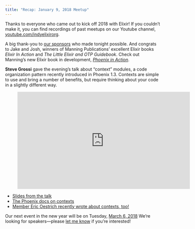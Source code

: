 ```yaml
---
title: "Recap: January 9, 2018 Meetup"
---
```


Thanks to everyone who came out to kick off 2018 with Elixir! If you couldn’t make it, you can find recordings of past meetups on our Youtube channel, [youtube.com/indyelixirorg](https://www.youtube.com/indyelixirorg).

A big thank-you to [our sponsors](https://www.meetup.com/indyelixir/sponsors/) who made tonight possible. And congrats to Jake and Josh, winners of Manning Publications’ excellent Elixir books *Elixir In Action* and *The Little Elixir and OTP Guidebook*. Check out Manning’s new Elixir book in development, [*Phoenix in Action*](https://www.manning.com/books/phoenix-in-action).

**Steve Grossi** gave the evening’s talk about “context” modules, a code organization pattern recently introduced in Phoenix 1.3. Contexts are simple to use and bring a number of benefits, but require thinking about your code in a slightly different way.

<figure>
  <div class="FlexVideo">
    <iframe width="560" height="315" src="https://www.youtube.com/embed/tdUtgtlJsEE" frameborder="0" allowfullscreen></iframe>
  </div>
</figure>

- [Slides from the talk](http://work.stevegrossi.com/talks/contextualizing-phoenix-contexts#1)
- [The Phoenix docs on contexts](https://hexdocs.pm/phoenix/contexts.html)
- [Member Eric Oestrich recently wrote about contexts, too!](https://blog.oestrich.org/2018/01/tweak-to-phoenix-contexts/)

Our next event in the new year will be on Tuesday, [March 6, 2018](https://www.meetup.com/indyelixir/events/246743287/) We’re looking for speakers—please [let me know](mailto:hello@indyelixir.org) if you’re interested!
